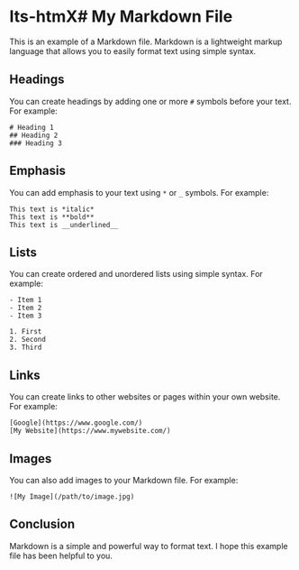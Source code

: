 # Its-htmX# My Markdown File

This is an example of a Markdown file. Markdown is a lightweight markup language that allows you to easily format text using simple syntax.

## Headings

You can create headings by adding one or more `#` symbols before your text. For example:

```
# Heading 1
## Heading 2
### Heading 3
```

## Emphasis

You can add emphasis to your text using `*` or `_` symbols. For example:

```
This text is *italic*
This text is **bold**
This text is __underlined__
```

## Lists

You can create ordered and unordered lists using simple syntax. For example:

```
- Item 1
- Item 2
- Item 3

1. First
2. Second
3. Third
```

## Links

You can create links to other websites or pages within your own website. For example:

```
[Google](https://www.google.com/)
[My Website](https://www.mywebsite.com/)
```

## Images

You can also add images to your Markdown file. For example:

```
![My Image](/path/to/image.jpg)
```

## Conclusion

Markdown is a simple and powerful way to format text. I hope this example file has been helpful to you.
